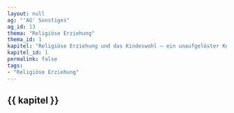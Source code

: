 ```yaml
---
layout: null
ag: "'AG' Sonstiges"
ag_id: 13
thema: "Religiöse Erziehung"
thema_id: 1
kapitel: "Religiöse Erziehung und das Kindeswohl – ein unaufgelöster Konflikt im Grundgesetz?"
kapitel_id: 1
permalink: false
tags:
- "Religiöse Erziehung"
---
```


## {{ kapitel }}
